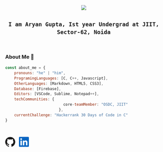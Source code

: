 <div align="center">
  <!-- ### Hi there 👋 -->
  <img src="https://user-images.githubusercontent.com/94754702/151361105-f1eb05d3-5cbf-4f0d-9d4f-36263e78efa3.gif" width="550"/><br>
  
  ## ``I am Aryan Gupta, Ist year Undergrad at JIIT, Sector-62, Noida``
</div><br>

### About Me 👀
```javascript
const about_me = {
    pronouns: "he" | "him",
    ProgramingLanguages: [C, C++, Javascript],
    OtherLanguages: [Markdown, HTML5, CSS3],
    Database: [Firebase],
    Editors: [VSCode, Sublime, Notepad++],
    techCommunities: {
                          core-teamMember: "OSDC, JIIT"
                        },
    currentChallenge: "Hackerrank 30 Days of Code in C"
}
```

<br>
<p align="left">
  <a href="https://github.com/aryanploxxx"><img alt="GitHub" title="GitHub" height="32" width="32" src="assets/github.svg"></a>
  &nbsp;
  <a href="https://www.linkedin.com/in/aryanploxxx"><img alt="LinkedIn" title="LinkedIn" height="32" width="32" src="assets/linkedin.svg"></a>
</p>
